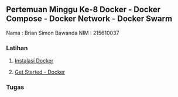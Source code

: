 ## Pertemuan Minggu Ke-8  Docker - Docker Compose - Docker Network - Docker Swarm


Nama : Brian Simon Bawanda
NIM  : 215610037


### Latihan

1. [Instalasi Docker](https://github.com/brianbwnd06/tekn-cloud-computing/blob/master/minggu-07/instalasi-docker.md)

2. [Get Started - Docker](Link)

### Tugas